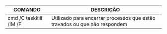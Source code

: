 | COMANDO | DESCRIÇÃO |
|--------------------------------------------|--------------------------------------------------------------------------------------|
| cmd /C taskkill /IM <processo> /F | Utilizado para encerrar processos que estão travados ou que não respondem |
